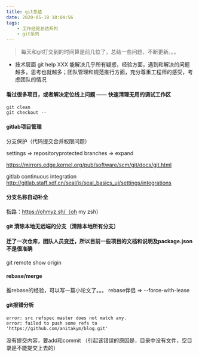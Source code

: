 ```yaml
---
title: git总结
date: 2020-05-18 18:04:56
tags: 
    - 工作经验总结系列
    - git系列
---
```


> 每天和git打交到的时间算是前几位了，总结一些问题，不断更新。。。

- 技术层面 git help XXX 能解决几乎所有疑惑，经验方面，遇到和解决的问题越多，思考也就越多；团队管理和规范推行方面，充分尊重工程师的感受，考虑团队的情况
#### 看过很多项目，或者解决定位线上问题 —— 快速清理无用的调试工作区
```
git clean
git checkout --
```


#### gitlab项目管理
分支保护（代码提交合并权限问题）

settings => repositoryprotected branches => expand

https://mirrors.edge.kernel.org/pub/software/scm/git/docs/git.html


gitlab continuous integration
http://gitlab.staff.xdf.cn/seal/js/seal_basics_ui/settings/integrations

#### 分支名称自动补全
指路：https://ohmyz.sh/（oh my zsh）


#### git 清除本地无远端的分支（清除本地所有分支）



#### 迁了一次仓库，团队人员变迁，所以目前一些项目的文档和说明及package.json不是很准确
git remote show origin


#### rebase/merge
推rebase的经验，可以写一篇小论文了。。。
rebase伴侣 => --force-with-lease


#### git报错分析
```
error: src refspec master does not match any.
error: failed to push some refs to 'https://github.com/anitakym/blog.git' 
```
没有提交内容，要add和commit （引起该错误的原因是，目录中没有文件，空目录是不能提交上去的）
